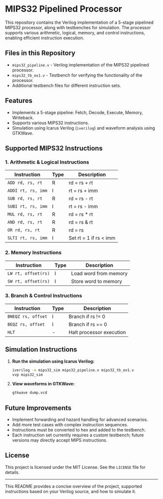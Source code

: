 # MIPS32 Pipelined Processor

This repository contains the Verilog implementation of a 5-stage pipelined MIPS32 processor, along with testbenches for simulation. The processor supports various arithmetic, logical, memory, and control instructions, enabling efficient instruction execution.

## Files in this Repository

- `mips32_pipeline.v` - Verilog implementation of the MIPS32 pipelined processor.
- `mips32_tb_ex1.v` - Testbench for verifying the functionality of the processor.
- Additional testbench files for different instruction sets.

## Features

- Implements a 5-stage pipeline: Fetch, Decode, Execute, Memory, Writeback.
- Supports various MIPS32 instructions.
- Simulation using Icarus Verilog (`iverilog`) and waveform analysis using GTKWave.

## Supported MIPS32 Instructions

### **1. Arithmetic & Logical Instructions**
| Instruction | Type  | Description |
|-------------|-------|-------------|
| `ADD rd, rs, rt` | R | rd = rs + rt |
| `ADDI rt, rs, imm` | I | rt = rs + imm |
| `SUB rd, rs, rt` | R | rd = rs - rt |
| `SUBI rt, rs, imm` | I | rt = rs - imm |
| `MUL rd, rs, rt` | R | rd = rs * rt |
| `AND rd, rs, rt` | R | rd = rs & rt |
| `OR rd, rs, rt` | R | rd = rs | rt |
| `SLTI rt, rs, imm` | I | Set rt = 1 if rs < imm |

### **2. Memory Instructions**
| Instruction | Type  | Description |
|-------------|-------|-------------|
| `LW rt, offset(rs)` | I | Load word from memory |
| `SW rt, offset(rs)` | I | Store word to memory |

### **3. Branch & Control Instructions**
| Instruction | Type  | Description |
|-------------|-------|-------------|
| `BNEQZ rs, offset` | I | Branch if rs != 0 |
| `BEQZ rs, offset` | I | Branch if rs == 0 |
| `HLT` | - | Halt processor execution |

## Simulation Instructions

1. **Run the simulation using Icarus Verilog:**
   ```sh
   iverilog -o mips32_sim mips32_pipeline.v mips32_tb_ex1.v
   vvp mips32_sim
   ```
2. **View waveforms in GTKWave:**
   ```sh
   gtkwave dump.vcd
   ```

## Future Improvements

- Implement forwarding and hazard handling for advanced scenarios.
- Add more test cases with complex instruction sequences.
- Instructions must be converted to hex and added to the testbench.
- Each instruction set currently requires a custom testbench; future versions may directly accept MIPS instructions.

## License

This project is licensed under the MIT License. See the `LICENSE` file for details.

---

This README provides a concise overview of the project, supported instructions based on your Verilog source, and how to simulate it.

